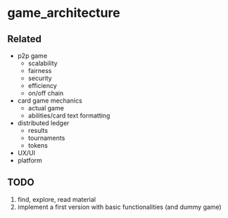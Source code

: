 # game_architecture
## Related
* p2p game
  * scalability
  * fairness
  * security
  * efficiency
  * on/off chain
* card game mechanics
  * actual game
  * abilities/card text formatting
* distributed ledger
  * results
  * tournaments
  * tokens
* UX/UI
* platform

## TODO
1. find, explore, read material
2. implement a first version with basic functionalities (and dummy game)
